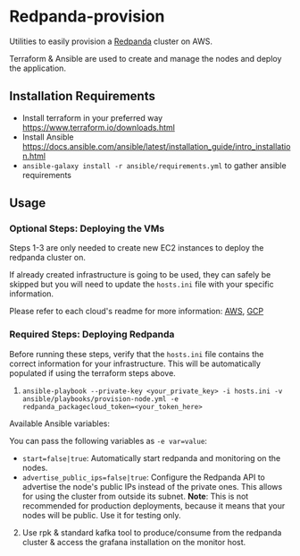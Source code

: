 # Redpanda-provision

Utilities to easily provision a [Redpanda](https://vectorized.io) cluster on AWS.

Terraform & Ansible are used to create and manage the nodes and deploy the application.

## Installation Requirements

* Install terraform in your preferred way https://www.terraform.io/downloads.html
* Install Ansible https://docs.ansible.com/ansible/latest/installation_guide/intro_installation.html
* `ansible-galaxy install -r ansible/requirements.yml` to gather ansible requirements

## Usage

### Optional Steps: Deploying the VMs

Steps 1-3 are only needed to create new EC2 instances to deploy the redpanda cluster on.

If already created infrastructure is going to be used, they can safely be skipped but you will need to update the `hosts.ini` file with your specific information.

Please refer to each cloud's readme for more information: [AWS](aws/readme.md), [GCP](gcp/readme.md)

### Required Steps: Deploying Redpanda

Before running these steps, verify that the `hosts.ini` file contains the correct information for your infrastructure. This will be automatically populated if using the terraform steps above.
        
1. `ansible-playbook --private-key <your_private_key> -i hosts.ini -v ansible/playbooks/provision-node.yml -e redpanda_packagecloud_token=<your_token_here>`

  Available Ansible variables:

  You can pass the following variables as `-e var=value`:
   - `start=false|true`: Automatically start redpanda and monitoring on the nodes.
   - `advertise_public_ips=false|true`: Configure the Redpanda API to advertise the node's public IPs instead of the private ones. This allows for using the cluster from outside its subnet. **Note**: This is not recommended for production deployments, because it means that your nodes will be public. Use it for testing only.

2. Use rpk & standard kafka tool to produce/consume from the redpanda cluster & access the grafana installation on the monitor host.
